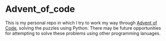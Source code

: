 # Advent_of_code
This is my personal repo in which I try to work my way through [Advent of Code](https://adventofcode.com), solving the puzzles using Python.
There may be future opportunities for attempting to solve these problems using other programming lanuages.
